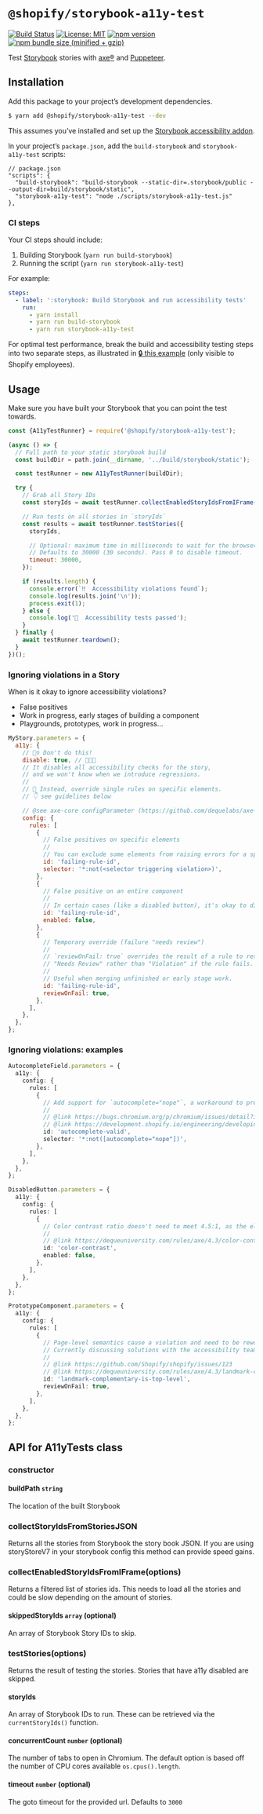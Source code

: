 # `@shopify/storybook-a11y-test`

[![Build Status](https://github.com/Shopify/quilt/workflows/Node-CI/badge.svg?branch=main)](https://github.com/Shopify/quilt/actions?query=workflow%3ANode-CI) [![License: MIT](https://img.shields.io/badge/License-MIT-green.svg)](https://github.com/Shopify/quilt/blob/main/LICENSE.md) [![npm version](https://badge.fury.io/js/%40shopify%2Fstorybook-a11y-test.svg)](https://www.npmjs.com/package/@shopify/storybook-a11y-test) [![npm bundle size (minified + gzip)](https://img.shields.io/bundlephobia/minzip/@shopify/storybook-a11y-test.svg)](https://bundlephobia.com/package/@shopify/storybook-a11y-test)

Test [Storybook](https://storybook.js.org/) stories with [axe®](https://github.com/dequelabs/axe-core) and [Puppeteer](https://developers.google.com/web/tools/puppeteer).

## Installation

Add this package to your project’s development dependencies.

```bash
$ yarn add @shopify/storybook-a11y-test --dev
```

This assumes you’ve installed and set up the [Storybook accessibility addon](https://www.npmjs.com/package/@storybook/addon-a11y).

In your project’s `package.json`, add the `build-storybook` and `storybook-a11y-test` scripts:

```json5
// package.json
"scripts": {
  "build-storybook": "build-storybook --static-dir=.storybook/public --output-dir=build/storybook/static",
  "storybook-a11y-test": "node ./scripts/storybook-a11y-test.js"
},
```

### CI steps

Your CI steps should include:

1. Building Storybook (`yarn run build-storybook`)
2. Running the script (`yarn run storybook-a11y-test`)

For example:

```yaml
steps:
  - label: ':storybook: Build Storybook and run accessibility tests'
    run:
      - yarn install
      - yarn run build-storybook
      - yarn run storybook-a11y-test
```

For optimal test performance, break the build and accessibility testing steps into two separate steps, as illustrated in [🔒 this example](https://github.com/Shopify/web/blob/03475cd0918c0e18989c1974d7007c1bd912e054/.shopify-build/shared/steps.yml#L154-L184) (only visible to Shopify employees).

## Usage

Make sure you have built your Storybook that you can point the test towards.

```js
const {A11yTestRunner} = require('@shopify/storybook-a11y-test');

(async () => {
  // Full path to your static storybook build
  const buildDir = path.join(__dirname, '../build/storybook/static');

  const testRunner = new A11yTestRunner(buildDir);

  try {
    // Grab all Story IDs
    const storyIds = await testRunner.collectEnabledStoryIdsFromIFrame();

    // Run tests on all stories in `storyIds`
    const results = await testRunner.testStories({
      storyIds,

      // Optional: maximum time in milliseconds to wait for the browser instance to start.
      // Defaults to 30000 (30 seconds). Pass 0 to disable timeout.
      timeout: 30000,
    });

    if (results.length) {
      console.error(`‼️  Accessibility violations found`);
      console.log(results.join('\n'));
      process.exit(1);
    } else {
      console.log('🧚  Accessibility tests passed');
    }
  } finally {
    await testRunner.teardown();
  }
})();
```

### Ignoring violations in a Story

When is it okay to ignore accessibility violations?

- False positives
- Work in progress, early stages of building a component
- Playgrounds, prototypes, work in progress…

```js
MyStory.parameters = {
  a11y: {
    // 🙅‍♀️ Don't do this!
    disable: true, // 💩💩💩
    // It disables all accessibility checks for the story,
    // and we won't know when we introduce regressions.
    //
    // 🙌 Instead, override single rules on specific elements.
    // 👇 see guidelines below

    // @see axe-core configParameter (https://github.com/dequelabs/axe-core/blob/develop/doc/API.md#parameters-1)
    config: {
      rules: [
        {
          // False positives on specific elements
          //
          // You can exclude some elements from raising errors for a specific rule.
          id: 'failing-rule-id',
          selector: '*:not(<selector triggering violation>)',
        },
        {
          // False positive on an entire component
          //
          // In certain cases (like a disabled button), it's okay to disable a rule.
          id: 'failing-rule-id',
          enabled: false,
        },
        {
          // Temporary override (failure "needs review")
          //
          // `reviewOnFail: true` overrides the result of a rule to return
          // "Needs Review" rather than "Violation" if the rule fails.
          //
          // Useful when merging unfinished or early stage work.
          id: 'failing-rule-id',
          reviewOnFail: true,
        },
      ],
    },
  },
};
```

### Ignoring violations: examples

```ts
AutocompleteField.parameters = {
  a11y: {
    config: {
      rules: [
        {
          // Add support for `autocomplete="nope"`, a workaround to prevent autocomplete in Chrome
          //
          // @link https://bugs.chromium.org/p/chromium/issues/detail?id=468153
          // @link https://development.shopify.io/engineering/developing_at_Shopify/accessibility/forms/autocomplete
          id: 'autocomplete-valid',
          selector: '*:not([autocomplete="nope"])',
        },
      ],
    },
  },
};
```

```ts
DisabledButton.parameters = {
  a11y: {
    config: {
      rules: [
        {
          // Color contrast ratio doesn't need to meet 4.5:1, as the element is disabled
          //
          // @link https://dequeuniversity.com/rules/axe/4.3/color-contrast
          id: 'color-contrast',
          enabled: false,
        },
      ],
    },
  },
};
```

```ts
PrototypeComponent.parameters = {
  a11y: {
    config: {
      rules: [
        {
          // Page-level semantics cause a violation and need to be reworked.
          // Currently discussing solutions with the accessibility team.
          //
          // @link https://github.com/Shopify/shopify/issues/123
          // @link https://dequeuniversity.com/rules/axe/4.3/landmark-complementary-is-top-level
          id: 'landmark-complementary-is-top-level',
          reviewOnFail: true,
        },
      ],
    },
  },
};
```

## API for A11yTests class

### constructor

#### buildPath `string`

The location of the built Storybook

### collectStoryIdsFromStoriesJSON

Returns all the stories from Storybook the story book JSON. If you are using storyStoreV7 in your storybook config this method can provide speed gains.

### collectEnabledStoryIdsFromIFrame(options)

Returns a filtered list of stories ids. This needs to load all the stories and could be slow depending on the amount of stories.

#### skippedStoryIds `array` (optional)

An array of Storybook Story IDs to skip.

### testStories(options)

Returns the result of testing the stories. Stories that have a11y disabled are skipped.

#### storyIds

An array of Storybook IDs to run. These can be retrieved via the `currentStoryIds()` function.

#### concurrentCount `number` (optional)

The number of tabs to open in Chromium. The default option is based off the number of CPU cores available `os.cpus().length`.

#### timeout `number` (optional)

The goto timeout for the provided url. Defaults to `3000`
